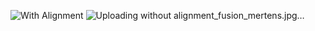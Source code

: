 ![With Alignment](https://github.com/user-attachments/assets/2ed017f9-a83d-4868-9a10-4033e09a8308)
![Uploading without alignment_fusion_mertens.jpg…]()

